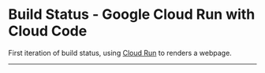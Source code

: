 # Build Status - Google Cloud Run with Cloud Code

First iteration of build status, using [Cloud Run](https://cloud.google.com/run/docs) to renders a webpage.

----

